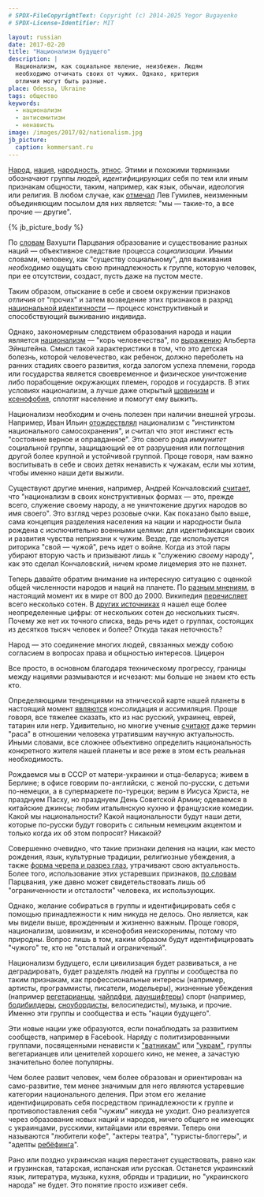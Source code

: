 ```yaml
---
# SPDX-FileCopyrightText: Copyright (c) 2014-2025 Yegor Bugayenko
# SPDX-License-Identifier: MIT

layout: russian
date: 2017-02-20
title: "Национализм будущего"
description: |
  Национализм, как социальное явление, неизбежен. Людям
  необходимо отчичать своих от чужих. Однако, критерия
  отличия могут быть разные.
place: Odessa, Ukraine
tags: общество
keywords:
  - национализм
  - антисемитизм
  - ненависть
image: /images/2017/02/nationalism.jpg
jb_picture:
  caption: kommersant.ru
---
```


[Народ](https://ru.wikipedia.org/wiki/%D0%9D%D0%B0%D1%80%D0%BE%D0%B4),
[нация](https://ru.wikipedia.org/wiki/%D0%9D%D0%B0%D1%86%D0%B8%D1%8F),
[народность](https://ru.wikipedia.org/wiki/%D0%9D%D0%B0%D1%80%D0%BE%D0%B4%D0%BD%D0%BE%D1%81%D1%82%D1%8C),
[этнос](https://ru.wikipedia.org/wiki/%D0%AD%D1%82%D0%BD%D0%BE%D1%81).
Этими и похожими терминами обозначают группы людей, _идентифицирующих_
себя по тем или иным признакам общности, таким, например, как язык, обычаи,
идеология или религия. В любом случае, как
[отмечал](https://sociology.mephi.ru/docs/sociologia/html/gumilev_etnogenez_bromley.html)
Лев Гумилев, неизменным объединяющим посылом для них является:
"мы &mdash; такие-то, а все прочие &mdash; другие".

<!--more-->

{% jb_picture_body %}

По [словам](http://anthropology.ru/en/text/parcvaniya-vv/o-sushchnosti-nacii-i-nacionalizma)
Вахушти Парцвания образование и существование разных наций &mdash;
объективное следствие процесса _социализации_. Иными словами, человеку,
как "существу социальному", для выживания _необходимо_ ощущать свою принадлежность
к группе, которую человек, при ее отсутствии, создаст,
пусть даже на пустом месте.

Таким образом, отыскание в себе и своем окружении признаков _отличия_
от "прочих" и затем возведение этих признаков в разряд
[национальной идентичности](https://ru.wikipedia.org/wiki/%D0%9D%D0%B0%D1%86%D0%B8%D0%BE%D0%BD%D0%B0%D0%BB%D1%8C%D0%BD%D0%B0%D1%8F_%D0%B8%D0%B4%D0%B5%D0%BD%D1%82%D0%B8%D1%87%D0%BD%D0%BE%D1%81%D1%82%D1%8C)
&mdash; процесс конструктивный и способствующий выживанию индивида.

Однако, закономерным следствием образования народа и нации является
[национализм](https://ru.wikipedia.org/wiki/%D0%9D%D0%B0%D1%86%D0%B8%D0%BE%D0%BD%D0%B0%D0%BB%D0%B8%D0%B7%D0%BC)
&mdash; "корь человечества", по
[выражению](https://ru.wikiquote.org/wiki/%D0%90%D0%BB%D1%8C%D0%B1%D0%B5%D1%80%D1%82_%D0%AD%D0%B9%D0%BD%D1%88%D1%82%D0%B5%D0%B9%D0%BD)
Альберта Эйнштейна. Смысл такой характеристики в том, что
это детская болезнь, которой человечество, как ребенок, должно переболеть
на ранних стадиях своего развития, когда залогом успеха племени, города
или государства является своевременное и физическое уничтожение либо
порабощение окружающих племен, городов и государств. В этих условиях
национализм, а лучше даже открытый
[шовинизм](https://ru.wikipedia.org/wiki/%D0%A8%D0%BE%D0%B2%D0%B8%D0%BD%D0%B8%D0%B7%D0%BC)
и [ксенофобия](https://ru.wikipedia.org/wiki/%D0%9A%D1%81%D0%B5%D0%BD%D0%BE%D1%84%D0%BE%D0%B1%D0%B8%D1%8F),
сплотят население и помогут ему выжить.

Национализм необходим и очень полезен при наличии внешней угрозы.
Например, Иван Ильин
[отождествлял](http://www.pravoslavie.ru/2448.html)
национализм с "инстинктом национального самосохранения", и
считал что этот инстинкт есть "состояние верное и оправданное".
Это своего рода _иммунитет_ социальной группы, защищающий ее от разрушения
или поглощения другой более крупной и устойчивой группой. Проще говоря,
нам важно воспитывать в себе и своих детях ненависть к чужакам,
если мы хотим, чтобы именно наши дети выжили.

Существуют другие мнения, например, Андрей Кончаловский
[считает](http://www.aif.ru/culture/person/andrey_konchalovskiy_kultura_opredelyaet_politiku_a_ne_politika_kulturu),
что "национализм в своих конструктивных формах &mdash;
это, прежде всего, служение своему народу, а не уничтожение
других народов во имя своего". Это взгляд через розовые очки. Как показано
было выше, сама концепция разделения населения на нации и народности
была рождена с исключительно военными целями: для идентификации своих
и развития чувства неприязни к чужим.
Везде, где используется риторика "свой &mdash; чужой", речь идет о войне.
Когда из этой пары убирают вторую часть и призывают _лишь_
к "служению _своему_ народу", как это сделал Кончаловский, ничем кроме
лицемерия это не пахнет.

Теперь давайте обратим внимание на интересную ситуацию с оценкой общей численности
народов и наций на планете. По [разным мнениям](http://geography.su/books/item/f00/s00/z0000005/st071.shtml),
в настоящий момент их в мире от 800 до 2000.
Википедия [перечисляет](https://ru.wikipedia.org/wiki/%D0%A1%D0%BF%D0%B8%D1%81%D0%BE%D0%BA_%D0%BD%D0%B0%D1%80%D0%BE%D0%B4%D0%BE%D0%B2_%D0%BC%D0%B8%D1%80%D0%B0)
всего несколько сотен.
В [других источниках](http://www.bolshoyvopros.ru/questions/6810-skolko-na-zemle-nacionalnostej-i-kakie.html)
я нашел еще более неопределенные цифры:
от нескольких сотен до нескольких тысяч. Почему же нет их точного списка,
ведь речь идет о группах, состоящих из десятков тысяч человек и более? Откуда
такая неточность?

<aside class="quote">
Народ &mdash; это соединение многих людей, связанных
между собою согласием в вопросах права и общностью интересов.
<span>Цицерон</span>
</aside>

Все просто, в основном благодаря техническому прогрессу,
границы между нациями размываются и исчезают: мы больше не знаем кто есть кто.

Определяющими тенденциями на этнической карте нашей планеты в настоящий
момент [являются](http://geography.su/books/item/f00/s00/z0000005/st071.shtml)
консолидация и ассимиляция. Проще говоря, все тяжелее сказать, кто
из нас русский, украинец, еврей, татарин или негр. Удивительно, но многие
ученые [считают](http://www.popmech.ru/science/51745-sushchestvuyut-li-rasy-v-biologicheskom-smysle/)
даже термин "раса" в отношении человека утратившим научную актуальность.
Иными словами, все сложнее объективно определить национальность конкретного
жителя нашей планеты и все реже в этом есть реальная необходимость.

Рождаемся мы в СССР от матери-украинки и отца-беларуса; живем в Берлине;
в офисе говорим по-английски, с женой по-русски, с детьми по-немецки, а в супермаркете по-турецки;
верим в Иисуса Христа, не празднуем Пасху, но празднуем День Советской Армии;
одеваемся в китайские джинсы;
любим итальянскую кухню и французские комедии.
Какой мы национальности? Какой национальности будут наши дети, которые
по-русски будут говорить с сильным немецким акцентом и только когда их
об этом попросят? Никакой?

Совершенно очевидно, что такие признаки деления на нации, как место рождения,
язык, культурные традиции, религиозные убеждения, а также
[форма черепа и разрез глаз](https://ru.wikipedia.org/wiki/%D0%90%D0%BD%D1%82%D1%80%D0%BE%D0%BF%D0%BE%D0%BC%D0%B5%D1%82%D1%80%D0%B8%D1%8F),
утрачивают свою актуальность. Более того, использование этих устаревших признаков,
[по словам](http://anthropology.ru/en/text/parcvaniya-vv/o-sushchnosti-nacii-i-nacionalizma)
Парцвания, уже давно может свидетельствовать лишь об "ограниченности
и отсталости" человека, их использующих.

Однако, желание собираться в группы и идентифицировать себя
с помощью принадлежности к ним никуда не делось. Оно является,
как мы видели выше, врожденным и жизненно важным. Проще говоря,
национализм, шовинизм, и ксенофобия неискоренимы, потому что природны.
Вопрос лишь в том, каким образом будут идентифицировать "чужого" те,
кто не "отсталый и ограниченый".

Национализм будущего, если цивилизация будет развиваться, а не деградировать,
будет разделять людей на группы и сообщества по таким признакам, как
профессиональные интересы (например, артисты, программисты, писатели, модельеры),
жизненные убеждения (например
[вегетарианцы](https://ru.wikipedia.org/wiki/%D0%92%D0%B5%D0%B3%D0%B5%D1%82%D0%B0%D1%80%D0%B8%D0%B0%D0%BD%D1%81%D1%82%D0%B2%D0%BE),
[чайлдфри](https://ru.wikipedia.org/wiki/%D0%A7%D0%B0%D0%B9%D0%BB%D0%B4%D1%84%D1%80%D0%B8),
[дауншифтеры](https://ru.wikipedia.org/wiki/%D0%94%D0%B0%D1%83%D0%BD%D1%88%D0%B8%D1%84%D1%82%D0%B8%D0%BD%D0%B3))
спорт (например,
[бодибилдеры](https://ru.wikipedia.org/wiki/%D0%9A%D1%83%D0%BB%D1%8C%D1%82%D1%83%D1%80%D0%B8%D0%B7%D0%BC),
[сноубордисты](https://ru.wikipedia.org/wiki/%D0%A1%D0%BD%D0%BE%D1%83%D0%B1%D0%BE%D1%80%D0%B4_%28%D0%B2%D0%B8%D0%B4_%D1%81%D0%BF%D0%BE%D1%80%D1%82%D0%B0%29),
велосипедисты),
музыка, и прочие. Именно эти группы и сообщества и есть "нации будущего".

Эти новые нации уже образуются, если понаблюдать за развитием сообществ,
например в Facebook. Наряду с политизированными группами, посвященными ненависти
к ["ватникам"](http://lurkmore.to/%D0%92%D0%B0%D1%82%D0%BD%D0%B8%D0%BA)
или
["украм"](http://lurkmore.to/%D0%A3%D0%BA%D1%80),
группы вегетарианцев или ценителей хорошего кино,
не менее, а зачастую значительно более популярны.

Чем более развит человек, чем более образован и ориентирован на
само-развитие, тем менее значимым для него являются устаревшие категории
национального деления. При этом его желание идентифицировать себя посредством
принадлежности к группе и противопоставления себя "чужим" никуда не уходит. Оно
реализуется через образование новых наций и народов, ничего общего не
имеющих с украинцами, русскими, китайцами или евреями. Теперь они называются
"любители кофе", "актеры театра", "туристы-блоггеры", и
"адепты [ребёфинга](https://ru.wikipedia.org/wiki/%D0%A0%D0%B5%D0%B1%D1%91%D1%84%D0%B8%D0%BD%D0%B3)".

Рано или поздно украинская нация перестанет существовать, равно как и
грузинская, татарская, испанская или русская. Останется украинский язык,
литература, музыка, кухня, обряды и традиции, но
"украинского народа" не будет. Это понятие просто изживет себя.

